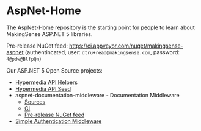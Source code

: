# AspNet-Home

The AspNet-Home repository is the starting point for people to learn about MakingSense ASP.NET 5 libraries. 

Pre-release NuGet feed: <https://ci.appveyor.com/nuget/makingsense-aspnet> (authentincated, user: `dtru+read@makingsense.com`, password: `4@pdw@BlfpQn`)

Our ASP.NET 5 Open Source projects:

* [Hypermedia API Helpers](https://github.com/MakingSense/aspnet-hypermedia-api)
* [Hypermedia API Seed](https://github.com/MakingSense/aspnet-hypermedia-api-seed)
* aspnet-documentation-middleware - Documentation Middleware
    * [Sources](https://github.com/MakingSense/aspnet-documentation-middleware)
    * [CI](https://ci.appveyor.com/project/makingsense-aspnet/aspnet-documentation-middleware)
    * [Pre-release NuGet feed](https://ci.appveyor.com/nuget/aspnet-documentation-middleware) 
* [Simple Authentication Middleware](https://github.com/MakingSense/aspnet-authentication-simpletoken)


